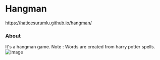 # Hangman
https://haticesurumlu.github.io/hangman/
### About
It's a hangman game. Note : Words are created from harry potter spells.
![image](https://user-images.githubusercontent.com/71832100/215285224-39b7690c-f40e-46b8-9a3b-89f1fa93e5ec.png)
